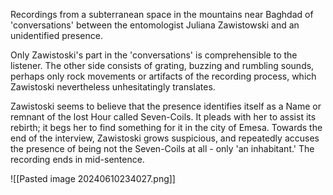 
Recordings from a subterranean space in the mountains near Baghdad of 'conversations' between the entomologist Juliana Zawistowski and an unidentified presence.

Only Zawistoski's part in the 'conversations' is comprehensible to the listener. The other side consists of grating, buzzing and rumbling sounds, perhaps only rock movements or artifacts of the recording process, which Zawistoski nevertheless unhesitatingly translates.

Zawistoski seems to believe that the presence identifies itself as a Name or remnant of the lost Hour called Seven-Coils. It pleads with her to assist its rebirth; it begs her to find something for it in the city of Emesa. Towards the end of the interview, Zawistoski grows suspicious, and repeatedly accuses the presence of being not the Seven-Coils at all - only 'an inhabitant.' The recording ends in mid-sentence.

![[Pasted image 20240610234027.png]]